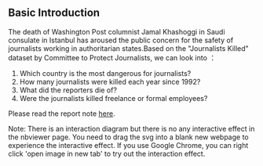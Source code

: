 ## Basic Introduction
The death of Washington Post columnist Jamal Khashoggi in Saudi consulate in Istanbul has aroused the public concern for the safety of journalists working in authoritarian states.Based on the "Journalists Killed" dataset by Committee to Protect Journalists, we can look into ：
1. Which country is the most dangerous for journalists?
2. How many journalists were killed each year since 1992?
3. What did the reporters die of?
4. Were the journalists killed freelance or formal employees?

Please read the report note [here](http://nbviewer.jupyter.org/github/kaiwenxu94/python-data-assignments/blob/master/assignment2/Assignment2-v2.ipynb).

Note: There is an interaction diagram but there is no any interactive effect in the nbviewer page. You need to drag the svg into a blank new webpage to experience the interactive effect. If you use Google Chrome, you can right click 'open image in new tab' to try out the interaction effect.
